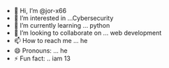 - 👋 Hi, I’m @jor-x66
- 👀 I’m interested in ...Cybersecurity
- 🌱 I’m currently learning ... python 
- 💞️ I’m looking to collaborate on ... web development
- 📫 How to reach me ... he
- 😄 Pronouns: ... he
- ⚡ Fun fact: .. iam 13 

<!---
jor-x66/jor-x66 is a ✨ special ✨ repository because its `README.md` (this file) appears on your GitHub profile.
You can click the Preview link to take a look at your chang
